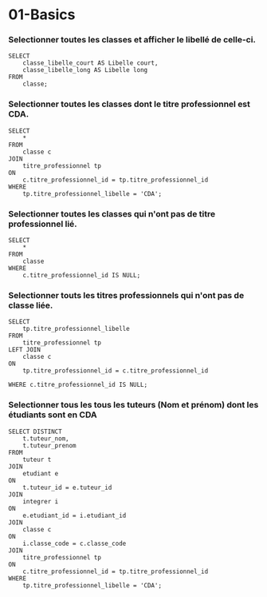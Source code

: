 
# 01-Basics

### Selectionner toutes les classes et afficher le libellé de celle-ci.
```
SELECT 
    classe_libelle_court AS Libelle court, 
    classe_libelle_long AS Libelle long 
FROM 
    classe;
```

### Selectionner toutes les classes dont le titre professionnel est CDA.
```
SELECT 
    *
FROM 
    classe c
JOIN 
    titre_professionnel tp 
ON 
    c.titre_professionnel_id = tp.titre_professionnel_id
WHERE 
    tp.titre_professionnel_libelle = 'CDA';
```

### Selectionner toutes les classes qui n'ont pas de titre professionnel lié.
```
SELECT 
    *
FROM 
    classe
WHERE 
    c.titre_professionnel_id IS NULL;
```

### Selectionner touts les titres professionnels qui n'ont pas de classe liée.
```
SELECT 
    tp.titre_professionnel_libelle
FROM 
    titre_professionnel tp
LEFT JOIN 
    classe c 
ON 
    tp.titre_professionnel_id = c.titre_professionnel_id

WHERE c.titre_professionnel_id IS NULL;
```

### Selectionner tous les tous les tuteurs (Nom et prénom) dont les étudiants sont en CDA
```
SELECT DISTINCT 
    t.tuteur_nom, 
    t.tuteur_prenom
FROM 
    tuteur t
JOIN 
    etudiant e 
ON 
    t.tuteur_id = e.tuteur_id
JOIN 
    integrer i 
ON 
    e.etudiant_id = i.etudiant_id
JOIN 
    classe c 
ON 
    i.classe_code = c.classe_code
JOIN 
    titre_professionnel tp 
ON 
    c.titre_professionnel_id = tp.titre_professionnel_id
WHERE 
    tp.titre_professionnel_libelle = 'CDA';
```